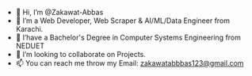 - 👋 Hi, I’m @Zakawat-Abbas
- 👀 I’m a Web Developer, Web Scraper & AI/ML/Data Engineer from Karachi.
- 🌱 I’have a Bachelor's Degree in Computer Systems Engineering from NEDUET
- 💞️ I’m looking to collaborate on Projects.
- 📫 You can reach me throw my Email: zakawatabbbas123@gmail.com

<!---
Zakawat-Abbas/Zakawat-Abbas is a ✨ special ✨ repository because its `README.md` (this file) appears on your GitHub profile.
You can click the Preview link to take a look at your changes.
--->
